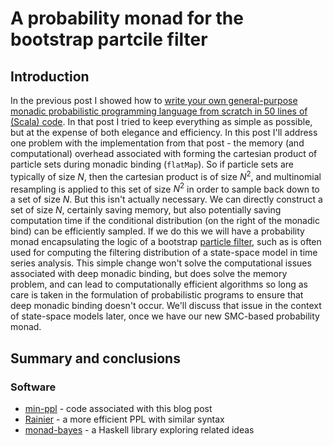 # A probability monad for the bootstrap partcile filter

## Introduction

In the previous post I showed how to [write your own general-purpose monadic probabilistic programming language from scratch in 50 lines of (Scala) code](https://darrenjw.wordpress.com/2019/08/07/write-your-own-general-purpose-monadic-probabilistic-programming-language-from-scratch-in-50-lines-of-scala-code/). In that post I tried to keep everything as simple as possible, but at the expense of both elegance and efficiency. In this post I'll address one problem with the implementation from that post - the memory (and computational) overhead associated with forming the cartesian product of particle sets during monadic binding (`flatMap`). So if particle sets are typically of size $N$, then the cartesian product is of size $N^2$, and multinomial resampling is applied to this set of size $N^2$ in order to sample back down to a set of size $N$. But this isn't actually necessary. We can directly construct a set of size $N$, certainly saving memory, but also potentially saving computation time if the conditional distribution (on the right of the monadic bind) can be efficiently sampled. If we do this we will have a probability monad encapsulating the logic of a bootstrap [particle filter](https://en.wikipedia.org/wiki/Particle_filter), such as is often used for computing the filtering distribution of a state-space model in time series analysis. This simple change won't solve the computational issues associated with deep monadic binding, but does solve the memory problem, and can lead to computationally efficient algorithms so long as care is taken in the formulation of probabilistic programs to ensure that deep monadic binding doesn't occur. We'll discuss that issue in the context of state-space models later, once we have our new SMC-based probability monad.




## Summary and conclusions

### Software

* [min-ppl](https://github.com/darrenjw/blog/tree/master/min-ppl) - code associated with this blog post
* [Rainier](https://github.com/stripe/rainier) - a more efficient PPL with similar syntax
* [monad-bayes](https://github.com/adscib/monad-bayes) - a Haskell library exploring related ideas




